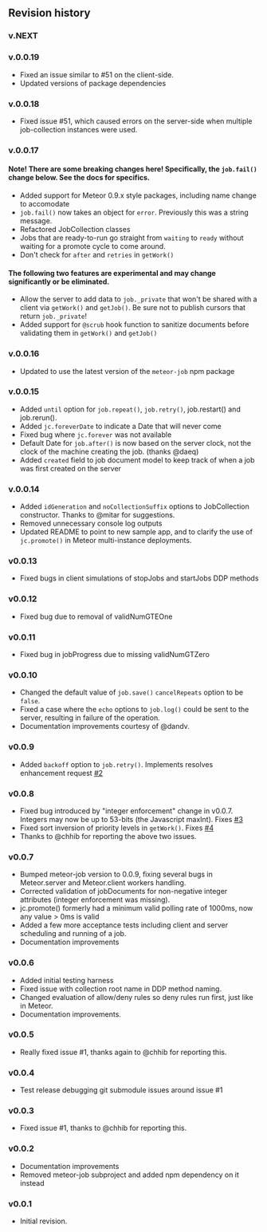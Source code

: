 ## Revision history

### v.NEXT

### v.0.0.19

* Fixed an issue similar to #51 on the client-side.
* Updated versions of package dependencies

### v.0.0.18

* Fixed issue #51, which caused errors on the server-side when multiple job-collection instances were used.

### v.0.0.17

#### Note! There are some breaking changes here!  Specifically, the `job.fail()` change below. See the docs for specifics.

* Added support for Meteor 0.9.x style packages, including name change to accomodate
* `job.fail()` now takes an object for `error`. Previously this was a string message.
* Refactored JobCollection classes
* Jobs that are ready-to-run go straight from `waiting` to `ready` without waiting for a promote cycle to come around.
* Don't check for `after` and `retries` in `getWork()`

#### The following two features are experimental and may change significantly or be eliminated.

* Allow the server to add data to `job._private` that won't be shared with a client via `getWork()` and `getJob()`. Be sure not to publish cursors that return `job._private`!
* Added support for `@scrub` hook function to sanitize documents before validating them in `getWork()` and `getJob()`

### v.0.0.16

* Updated to use the latest version of the `meteor-job` npm package

### v.0.0.15

* Added `until` option for `job.repeat()`, `job.retry()`, job.restart() and job.rerun().
* Added `jc.foreverDate` to indicate a Date that will never come
* Fixed bug where `jc.forever` was not available
* Default Date for `job.after()` is now based on the server clock, not the clock of the machine creating the job. (thanks @daeq)
* Added `created` field to job document model to keep track of when a job was first created on the server

### v.0.0.14

* Added `idGeneration` and `noCollectionSuffix` options to JobCollection constructor. Thanks to @mitar for suggestions.
* Removed unnecessary console log outputs
* Updated README to point to new sample app, and to clarify the use of `jc.promote()` in Meteor multi-instance deployments.

### v0.0.13

* Fixed bugs in client simulations of stopJobs and startJobs DDP methods

### v0.0.12

* Fixed bug due to removal of validNumGTEOne

### v0.0.11

* Fixed bug in jobProgress due to missing validNumGTZero

### v0.0.10

* Changed the default value of `job.save()` `cancelRepeats` option to be `false`.
* Fixed a case where the `echo` options to `job.log()` could be sent to the server, resulting in failure of the operation.
* Documentation improvements courtesy of @dandv.

### v0.0.9

* Added `backoff` option to `job.retry()`. Implements resolves enhancement request [#2](https://github.com/vsivsi/meteor-job-collection/issues/2)

### v0.0.8

* Fixed bug introduced by "integer enforcement" change in v0.0.7. Integers may now be up to 53-bits (the Javascript maxInt). Fixes [#3](https://github.com/vsivsi/meteor-job-collection/issues/3)
* Fixed sort inversion of priority levels in `getWork()`. Fixes [#4](https://github.com/vsivsi/meteor-job-collection/issues/4)
* Thanks to @chhib for reporting the above two issues.

### v0.0.7

* Bumped meteor-job version to 0.0.9, fixing several bugs in Meteor.server and Meteor.client workers handling.
* Corrected validation of jobDocuments for non-negative integer attributes (integer enforcement was missing).
* jc.promote() formerly had a minimum valid polling rate of 1000ms, now any value > 0ms is valid
* Added a few more acceptance tests including client and server scheduling and running of a job.
* Documentation improvements

### v0.0.6

* Added initial testing harness
* Fixed issue with collection root name in DDP method naming.
* Changed evaluation of allow/deny rules so deny rules run first, just like in Meteor.
* Documentation improvements.

### v0.0.5

* Really fixed issue #1, thanks again to @chhib for reporting this.

### v0.0.4

* Test release debugging git submodule issues around issue #1

### v0.0.3

* Fixed issue #1, thanks to @chhib for reporting this.

### v0.0.2

* Documentation improvements
* Removed meteor-job subproject and added npm dependency on it instead

### v0.0.1

* Initial revision.
